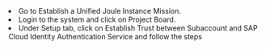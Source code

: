 <li>Go to Establish a Unified Joule Instance Mission.</li>
<li>Login to the system and click on Project Board.</li>
<li>Under Setup tab, click on Establish Trust between Subaccount and SAP Cloud Identity Authentication Service and follow the steps </li>

